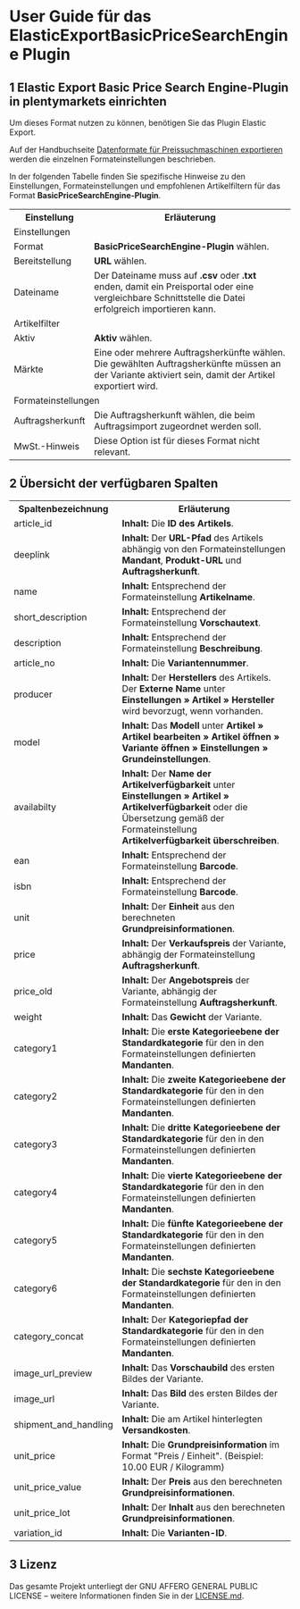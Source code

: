 # User Guide für das ElasticExportBasicPriceSearchEngine Plugin

<div class="container-toc"></div>

## 1 Elastic Export Basic Price Search Engine-Plugin in plentymarkets einrichten

Um dieses Format nutzen zu können, benötigen Sie das Plugin Elastic Export.

Auf der Handbuchseite [Datenformate für Preissuchmaschinen exportieren](https://knowledge.plentymarkets.com/basics/datenaustausch/daten-exportieren#30) werden die einzelnen Formateinstellungen beschrieben.

In der folgenden Tabelle finden Sie spezifische Hinweise zu den Einstellungen, Formateinstellungen und empfohlenen Artikelfiltern für das Format **BasicPriceSearchEngine-Plugin**.
<table>
    <tr>
        <th>
            Einstellung
        </th>
        <th>
            Erläuterung
        </th>
    </tr>
    <tr>
        <td class="th" colspan="2">
            Einstellungen
        </td>
    </tr>
    <tr>
        <td>
            Format
        </td>
        <td>
            <b>BasicPriceSearchEngine-Plugin</b> wählen.
        </td>
    </tr>
    <tr>
        <td>
            Bereitstellung
        </td>
        <td>
            <b>URL</b> wählen.
        </td>
    </tr>
    <tr>
        <td>
            Dateiname
        </td>
        <td>
            Der Dateiname muss auf <b>.csv</b> oder <b>.txt</b> enden, damit ein Preisportal oder eine vergleichbare Schnittstelle die Datei erfolgreich importieren kann.
        </td>
    </tr>
    <tr>
        <td class="th" colspan="2">
            Artikelfilter
        </td>
    </tr>
    <tr>
        <td>
            Aktiv
        </td>
        <td>
            <b>Aktiv</b> wählen.
        </td>
    </tr>
    <tr>
        <td>
            Märkte
        </td>
        <td>
            Eine oder mehrere Auftragsherkünfte wählen. Die gewählten Auftragsherkünfte müssen an der Variante aktiviert sein, damit der Artikel exportiert wird.
        </td>
    </tr>
    <tr>
        <td class="th" colspan="2">
            Formateinstellungen
        </td>
    </tr>
    <tr>
        <td>
            Auftragsherkunft
        </td>
        <td>
            Die Auftragsherkunft wählen, die beim Auftragsimport zugeordnet werden soll.
        </td>
    </tr>
    <tr>
        <td>
            MwSt.-Hinweis
        </td>
        <td>
            Diese Option ist für dieses Format nicht relevant.
        </td>
    </tr>
</table>

## 2 Übersicht der verfügbaren Spalten

<table>
    <tr>
        <th>
            Spaltenbezeichnung
        </th>
        <th>
            Erläuterung
        </th>
    </tr>
    <tr>
        <td>
            article_id
        </td>
        <td>
            <b>Inhalt:</b> Die <b>ID des Artikels</b>.
        </td>
    </tr>
    <tr>
        <td>
            deeplink
        </td>
        <td>
            <b>Inhalt:</b> Der <b>URL-Pfad</b> des Artikels abhängig von den Formateinstellungen <b>Mandant</b>, <b>Produkt-URL</b> und <b>Auftragsherkunft</b>.
        </td>
    </tr>
    <tr>
        <td>
            name
        </td>
        <td>
            <b>Inhalt:</b> Entsprechend der Formateinstellung <b>Artikelname</b>.
        </td>
    </tr>
    <tr>
		<td>
			short_description
		</td>
		<td>
			<b>Inhalt:</b> Entsprechend der Formateinstellung <b>Vorschautext</b>.
		</td>
	</tr>
    <tr>
		<td>
			description
		</td>
		<td>
			<b>Inhalt:</b> Entsprechend der Formateinstellung <b>Beschreibung</b>.
		</td>
	</tr>
    <tr>
        <td>
            article_no
        </td>
        <td>
            <b>Inhalt:</b> Die <b>Variantennummer</b>. 
        </td>
    </tr>
    <tr>
        <td>
            producer
        </td>
        <td>
            <b>Inhalt:</b> Der <b>Herstellers</b> des Artikels. Der <b>Externe Name</b> unter <b>Einstellungen » Artikel » Hersteller</b> wird bevorzugt, wenn vorhanden.
        </td>
    </tr>
    <tr>
        <td>
            model
        </td>
        <td>
            <b>Inhalt:</b> Das <b>Modell</b> unter <b>Artikel » Artikel bearbeiten » Artikel öffnen » Variante öffnen » Einstellungen » Grundeinstellungen</b>.
        </td>
    </tr>
    <tr>
        <td>
            availabilty
        </td>
        <td>
            <b>Inhalt:</b> Der <b>Name der Artikelverfügbarkeit</b> unter <b>Einstellungen » Artikel » Artikelverfügbarkeit</b> oder die Übersetzung gemäß der Formateinstellung <b>Artikelverfügbarkeit überschreiben</b>.
        </td>
    </tr>
    <tr>
        <td>
            ean
        </td>
        <td>
            <b>Inhalt:</b> Entsprechend der Formateinstellung <b>Barcode</b>.
        </td>
    </tr>
    <tr>
        <td>
            isbn
        </td>
        <td>
            <b>Inhalt:</b> Entsprechend der Formateinstellung <b>Barcode</b>.
        </td>
    </tr>
    <tr>
		<td>
			unit
		</td>
		<td>
			<b>Inhalt:</b> Der <b>Einheit</b> aus den berechneten <b>Grundpreisinformationen</b>.
		</td>
	</tr>
	<tr>
		<td>
			price
		</td>
		<td>
			<b>Inhalt:</b> Der <b>Verkaufspreis</b> der Variante, abhängig der Formateinstellung <b>Auftragsherkunft</b>.
		</td>
	</tr>
	<tr>
		<td>
			price_old
		</td>
		<td>
			<b>Inhalt:</b> Der <b>Angebotspreis</b> der Variante, abhängig der Formateinstellung <b>Auftragsherkunft</b>.
		</td>
	</tr>
	<tr>
    	<td>
    		weight
    	</td>
    	<td>
    		<b>Inhalt:</b> Das <b>Gewicht</b> der Variante.
    	</td>
    </tr>
    <tr>
    	<td>
    		category1
    	</td>
    	<td>
    		<b>Inhalt:</b> Die <b>erste Kategorieebene der Standardkategorie</b> für den in den Formateinstellungen definierten <b>Mandanten</b>.
    	</td>
    </tr>
    <tr>
    	<td>
    		category2
    	</td>
    	<td>
    		<b>Inhalt:</b> Die <b>zweite Kategorieebene der Standardkategorie</b> für den in den Formateinstellungen definierten <b>Mandanten</b>.
    	</td>
    </tr>
    <tr>
    	<td>
    		category3
    	</td>
    	<td>
    		<b>Inhalt:</b> Die <b>dritte Kategorieebene der Standardkategorie</b> für den in den Formateinstellungen definierten <b>Mandanten</b>.
    	</td>
    </tr>
    <tr>
    	<td>
    		category4
    	</td>
    	<td>
    		<b>Inhalt:</b> Die <b>vierte Kategorieebene der Standardkategorie</b> für den in den Formateinstellungen definierten <b>Mandanten</b>.
    	</td>
    </tr>
    <tr>
    	<td>
    		category5
    	</td>
    	<td>
    		<b>Inhalt:</b> Die <b>fünfte Kategorieebene der Standardkategorie</b> für den in den Formateinstellungen definierten <b>Mandanten</b>.
    	</td>
    </tr>
    <tr>
    	<td>
    		category6
    	</td>
    	<td>
    		<b>Inhalt:</b> Die <b>sechste Kategorieebene der Standardkategorie</b> für den in den Formateinstellungen definierten <b>Mandanten</b>.
    	</td>
    </tr>
    <tr>
    	<td>
    		category_concat
    	</td>
    	<td>
    		<b>Inhalt:</b> Der <b>Kategoriepfad der Standardkategorie</b> für den in den Formateinstellungen definierten <b>Mandanten</b>.
    	</td>
    </tr>
    <tr>
    	<td>
    		image_url_preview
    	</td>
    	<td>
    		<b>Inhalt:</b> Das <b>Vorschaubild</b> des ersten Bildes der Variante.
    	</td>
    </tr>
    <tr>
    	<td>
    		image_url
    	</td>
    	<td>
    		<b>Inhalt:</b> Das <b>Bild</b> des ersten Bildes der Variante.
    	</td>
    </tr>
    <tr>
        <td>
            shipment_and_handling
        </td>
        <td>
            <b>Inhalt:</b> Die am Artikel hinterlegten <b>Versandkosten</b>.
        </td>
    </tr>
    <tr>
		<td>
			unit_price
		</td>
		<td>
			<b>Inhalt:</b> Die <b>Grundpreisinformation</b> im Format "Preis / Einheit". (Beispiel: 10.00 EUR / Kilogramm)
		</td>
	</tr>
	<tr>
    	<td>
    		unit_price_value
    	</td>
    	<td>
    		<b>Inhalt:</b> Der <b>Preis</b> aus den berechneten <b>Grundpreisinformationen</b>.
    	</td>
    </tr>
    <tr>
    	<td>
    		unit_price_lot
    	</td>
    	<td>
    		<b>Inhalt:</b> Der <b>Inhalt</b> aus den berechneten <b>Grundpreisinformationen</b>.
    	</td>
    </tr>
    <tr>
    	<td>
    		variation_id
    	</td>
    	<td>
    		<b>Inhalt:</b> Die <b>Varianten-ID</b>.
    	</td>
    </tr>
</table>

## 3 Lizenz

Das gesamte Projekt unterliegt der GNU AFFERO GENERAL PUBLIC LICENSE – weitere Informationen finden Sie in der [LICENSE.md](https://github.com/plentymarkets/plugin-elastic-export-basic-price-search-engine/blob/master/LICENSE.md).
